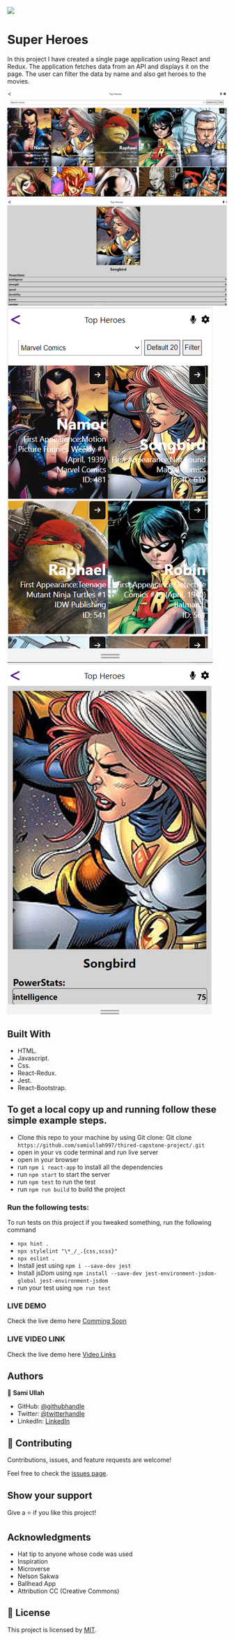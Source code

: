 ![](https://img.shields.io/badge/Microverse-blueviolet)

# Super Heroes
In this project I have created a single page application using React and Redux. The application fetches data from an API and displays it on the page. The user can filter the data by name and also get heroes to the movies.

![screenshot](./src/assets/images/image1.png)
![screenshot](./src/assets/images/image2.png)
![screenshot](./src/assets/images/image3.png)
![screenshot](./src/assets/images/image4.png)

## Built With

- HTML.
- Javascript.
- Css.
- React-Redux.
- Jest.
- React-Bootstrap.

## To get a local copy up and running follow these simple example steps.

- Clone this repo to your machine by using Git clone: Git clone `https://github.com/samiullah997/thired-capstone-project/.git`
- open in your vs code terminal and run live server
- open in your browser
- run `npm i react-app` to install all the dependencies
- run `npm start` to start the server
- run `npm test` to run the test
- run `npm run build` to build the project

### Run the following tests:

To run tests on this project if you tweaked something, run the following command

- `npx hint .`
- `npx stylelint "\*_/_.{css,scss}"`
- `npx eslint .`
- Install jest using `npm i --save-dev jest`
- Install jsDom using `npm install --save-dev jest-environment-jsdom-global jest-environment-jsdom`
- run your test using `npm run test`

### LIVE DEMO

Check the live demo here [Comming Soon]()

### LIVE VIDEO LINK

Check the live demo here [Video Links](https://www.loom.com/share/59121c98742a40a997f3875811a51618)

## Authors

👤 **Sami Ullah**

- GitHub: [@githubhandle](https://github.com/samiullah997)
- Twitter: [@twitterhandle](https://twitter.com/samiullahk997)
- LinkedIn: [LinkedIn](https://www.linkedin.com/in/samiullah-khan-2702b7171/)

## 🤝 Contributing

Contributions, issues, and feature requests are welcome!

Feel free to check the [issues page](https://github.com/samiullah997/thired-capstone-project//issues).

## Show your support

Give a ⭐️ if you like this project!

## Acknowledgments

- Hat tip to anyone whose code was used
- Inspiration
- Microverse
- Nelson Sakwa
- Ballhead App
- Attribution CC (Creative Commons)

## 📝 License

This project is licensed by [MIT](./LICENSE).
